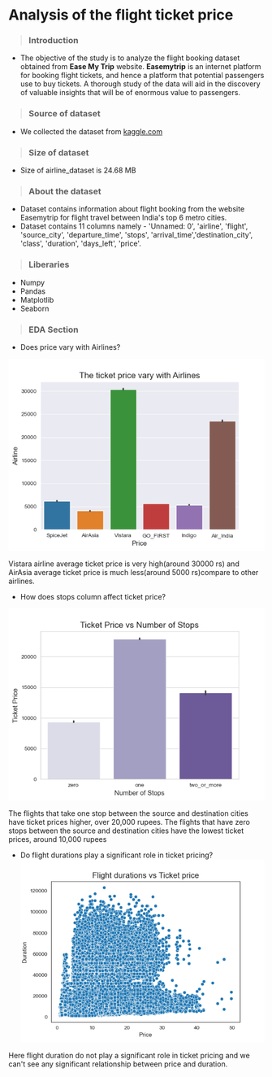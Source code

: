 #  Analysis of the flight ticket price

> ### Introduction
* The objective of the study is to analyze the flight booking dataset obtained from **Ease My Trip** website. **Easemytrip** is an internet platform for booking flight tickets, and hence a platform that potential passengers use to buy tickets. A thorough study of the data will aid in the discovery of valuable insights that will be of enormous value to passengers.
> ### Source of dataset
 * We collected the dataset from [kaggle.com](https://www.kaggle.com/datasets/shubhambathwal/flight-price-prediction)
 
 > ### Size of dataset
 * Size of airline_dataset is 24.68 MB

 > ### About the dataset
* Dataset contains information about flight booking from the website Easemytrip for flight travel between India's top 6 metro cities. 
* Dataset contains 11 columns namely - 'Unnamed: 0', 'airline', 'flight', 'source_city', 'departure_time', 'stops', 'arrival_time','destination_city', 'class', 'duration', 'days_left', 'price'.

> ### Liberaries
* Numpy
* Pandas
* Matplotlib
* Seaborn

> ### EDA Section
 
* Does price vary with Airlines?

![barplot](price_airline.png)

Vistara airline average ticket price is very high(around 30000 rs) and AirAsia average ticket price is much less(around 5000 rs)compare to other airlines.

* How does stops column affect ticket price?
  
![sr](stops.png)

The flights that take one stop between the source and destination cities have ticket prices higher, over 20,000 rupees. The flights that have zero stops between the source and destination cities have the lowest ticket prices, around 10,000 rupees

* Do flight durations play a significant role in ticket pricing?
![scatter](scatter.png)
 
 Here flight duration do not play a significant role in ticket pricing and we can't see any significant relationship between price and duration.

 

 
